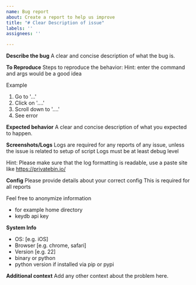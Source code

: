 ```yaml
---
name: Bug report
about: Create a report to help us improve
title: "# Clear Description of issue"
labels: ''
assignees: ''

---
```


<!---
Issues pertaining to the script not working, and without a config and log will be closed
In other cases a log and config may be helpful
-->

**Describe the bug**
A clear and concise description of what the bug is.

**To Reproduce**
Steps to reproduce the behavior:
Hint: enter the command and args would be a good idea

Example

1. Go to '...'
2. Click on '....'
3. Scroll down to '....'
4. See error

**Expected behavior**
A clear and concise description of what you expected to happen.

**Screenshots/Logs**
Logs are required for any reports of any issue, unless the issue is related to setup of script
Logs must be at least debug level

Hint: Please make sure that the log formatting is readable, use a paste site 
like 
https://privatebin.io/

**Config**
Please provide details about your correct config 
This is required for all reports

Feel free to anonymize information
- for example home directory
- keydb api key




**System Info**

- OS: [e.g. iOS]
- Browser [e.g. chrome, safari]
- Version [e.g. 22]
- binary or python
- python version if installed via pip or pypi


**Additional context**
Add any other context about the problem here.
